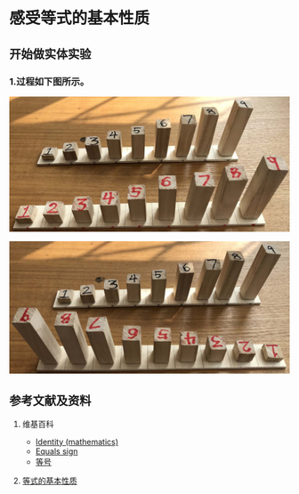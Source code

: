 # 感受等式的基本性质

## 开始做实体实验

### 1.过程如下图所示。

![](/images/数论/体验1+2+3+...+n的计算过程/1a1.jpg)

![](/images/数论/体验1+2+3+...+n的计算过程/1a2.jpg)

## 参考文献及资料

1. 维基百科
	- [Identity (mathematics)](https://en.wikipedia.org/wiki/Identity_(mathematics))  
	- [Equals sign](https://en.wikipedia.org/wiki/Equals_sign) 
	- [等号](https://zh.wikipedia.org/wiki/%E7%AD%89%E5%8F%B7) 

2. [等式的基本性质](https://baike.baidu.com/item/%E7%AD%89%E5%BC%8F/3517693#2)  

